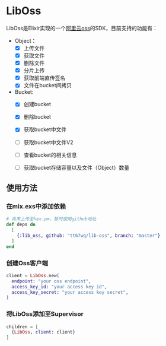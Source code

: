 # LibOss

LibOss是Elixir实现的一个[阿里云oss](https://help.aliyun.com/product/31815.html)的SDK，目前支持的功能有：

- Object：
  - [x] 上传文件
  - [x] 获取文件
  - [x] 删除文件
  - [x] 分片上传
  - [x] 获取前端直传签名
  - [x] 文件在bucket间拷贝
 
- Bucket:
  - [x] 创建bucket
  - [x] 删除bucket
  - [x] 获取bucket中文件
  - [ ] 获取bucket中文件V2
  - [ ] 查看bucket的相关信息
  - [ ] 获取bucket存储容量以及文件（Object）数量



## 使用方法

### 在mix.exs中添加依赖

```elixir
# 尚未上传至hex.pm，暂时使用github地址
def deps do
  [
    {:lib_oss, github: "tt67wq/lib-oss", branch: "master"}
  ]
end
```


### 创建Oss客户端

```elixir
client = LibOss.new(
  endpoint: "your oss endpoint",
  access_key_id: "your access key id",
  access_key_secret: "your access key secret",
)
```

### 将LibOss添加至Supervisor

```elixir
children = [
  {LibOss, client: client}
]
```

